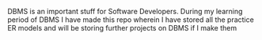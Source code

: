DBMS is an important stuff for Software Developers. During my learning period of DBMS I have made this repo wherein I have stored all the practice ER models and will be storing further projects on DBMS if I make them
